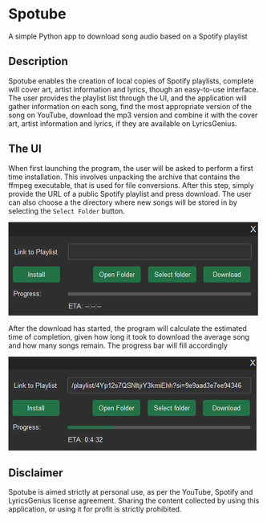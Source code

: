 # Spotube
A simple Python app to download song audio based on a Spotify playlist

## Description
Spotube enables the creation of local copies of Spotify playlists, complete will cover art, artist information and 
lyrics, though an easy-to-use interface. The user provides the playlist list through the UI, and the application will 
gather information on each song, find the most appropriate version of the song on YouTube, download the mp3 version and 
combine it with the cover art, artist information and lyrics, if they are available on LyricsGenius.

## The UI
When first launching the program, the user will be asked to perform a first time installation. This involves unpacking 
the archive that contains the ffmpeg executable, that is used for file conversions. After this step, simply provide 
the URL of a public Spotify playlist and press download. The user can also choose a the directory where new songs will
be stored in by selecting the `Select Folder` button.

![ui image](ui.png)

After the download has started, the program will calculate the estimated time of completion, given how long it took to
download the average song and how many songs remain. The progress bar will fill accordingly

![ui image](progress.png)

## Disclaimer
Spotube is aimed strictly at personal use, as per the YouTube, Spotify and LyricsGenius license agreement. Sharing the 
content collected by using this application, or using it for profit is strictly prohibited.
